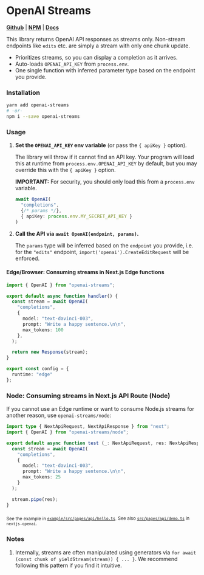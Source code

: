 # OpenAI Streams

[**Github**](https://github.com/gptlabs/openai-streams) |
[**NPM**](https://npmjs.com/package/nextjs-openai) |
[**Docs**](https://openai-streams.vercel.app)

This library returns OpenAI API responses as streams only. Non-stream endpoints
like `edits` etc. are simply a stream with only one chunk update.

- Prioritizes streams, so you can display a completion as it arrives.
- Auto-loads `OPENAI_API_KEY` from `process.env`.
- One single function with inferred parameter type based on the endpoint you
  provide.

### Installation

```bash
yarn add openai-streams
# -or-
npm i --save openai-streams
```

### Usage

1. **Set the `OPENAI_API_KEY` env variable** (or pass the `{ apiKey }` option).

   The library will throw if it cannot find an API key. Your program will load
   this at runtime from `process.env.OPENAI_API_KEY` by default, but you may
   override this with the `{ apiKey }` option.

   **IMPORTANT:** For security, you should only load this from a `process.env`
   variable.

   ```ts
   await OpenAI(
     "completions", 
     {/* params */}, 
     { apiKey: process.env.MY_SECRET_API_KEY }
   )
   ```

2. **Call the API via `await OpenAI(endpoint, params)`.**

   The `params` type will be inferred based on the `endpoint` you provide, i.e.
   for the `"edits"` endpoint, `import('openai').CreateEditRequest` will be
   enforced.


#### Edge/Browser: Consuming streams in Next.js Edge functions

```ts
import { OpenAI } from "openai-streams";

export default async function handler() {
  const stream = await OpenAI(
    "completions",
    {
      model: "text-davinci-003",
      prompt: "Write a happy sentence.\n\n",
      max_tokens: 100
    },
  );

  return new Response(stream);
}

export const config = {
  runtime: "edge"
};
```


### Node: Consuming streams in Next.js API Route (Node)

If you cannot use an Edge runtime or want to consume Node.js streams for another
reason, use `openai-streams/node`:

```ts
import type { NextApiRequest, NextApiResponse } from "next";
import { OpenAI } from "openai-streams/node";

export default async function test (_: NextApiRequest, res: NextApiResponse) {
  const stream = await OpenAI(
    "completions",
    {
      model: "text-davinci-003",
      prompt: "Write a happy sentence.\n\n",
      max_tokens: 25
    }
  );

  stream.pipe(res);
}
```


<sub>See the example in
[`example/src/pages/api/hello.ts`](https://github.com/gptlabs/openai-streams/blob/master/src/pages/api/hello.ts).</sub>
<sub>See also
[`src/pages/api/demo.ts`](https://github.com/gptlabs/nextjs-openai/blob/master/src/pages/api/demo.ts)
in `nextjs-openai`.</sub>

### Notes

1. Internally, streams are often manipulated using generators via `for await
   (const chunk of yieldStream(stream)) { ... }`. We recommend following this
   pattern if you find it intuitive.